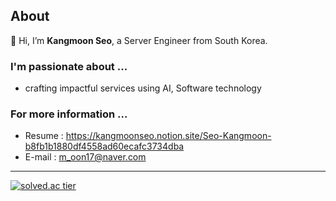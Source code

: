 ## About
👋 Hi, I’m **Kangmoon Seo**, a Server Engineer from South Korea. <br/>

### I'm passionate about ...
- crafting impactful services using AI, Software technology

### For more information ...
- Resume : https://kangmoonseo.notion.site/Seo-Kangmoon-b8fb1b1880df4558ad60ecafc3734dba
- E-mail : m_oon17@naver.com


--- 
[![solved.ac tier](http://mazassumnida.wtf/api/mini/generate_badge?boj=70002467)](https://solved.ac/70002467)



